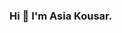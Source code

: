 ### Hi 👋 I'm Asia Kousar.

<!--
**asiatanvir/asiatanvir** is a ✨ _special_ ✨ repository because its `README.md` (this file) appears on your GitHub profile.

Here are some ideas to get you started:

- 🔭 A 4.0 GPA MBA graduate and certificate in Fintech from Northwestern university with eight years of international banking experience
- 🌱 SKILLS
Platforms/Programs/Tools: Pandas, NumPy, Pyviz, Plotly, Matplotlib,Tensorflow, Scikit-learn.,Finta
Languages: Python, SQL
Concepts: Time Series Analysis, Machine learning applications, Monté Carlo simulations; Logistic Regression,
- 👯 I’m looking to connect in the field of Finance.
- 🤔 I’m looking for help with ...
- 💬 Ask me about ...
- 📫 How to reach me: ...
- 😄 Pronouns: ...
- ⚡ Fun fact: ...
-->
